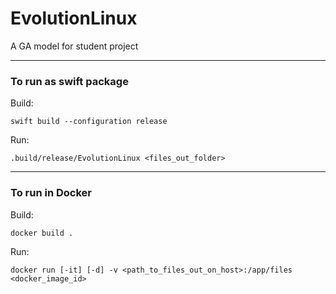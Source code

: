 # EvolutionLinux

A GA model for student project

---
### To run as swift package

Build:

`swift build --configuration release`

Run:

`.build/release/EvolutionLinux <files_out_folder>`

---

### To run in Docker

Build:

`docker build .`

Run:

`docker run [-it] [-d] -v <path_to_files_out_on_host>:/app/files <docker_image_id>`
